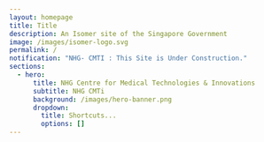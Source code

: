 ```yaml
---
layout: homepage
title: Title
description: An Isomer site of the Singapore Government
image: /images/isomer-logo.svg
permalink: /
notification: "NHG- CMTI : This Site is Under Construction."
sections:
  - hero:
      title: NHG Centre for Medical Technologies & Innovations
      subtitle: NHG CMTi
      background: /images/hero-banner.png
      dropdown:
        title: Shortcuts...
        options: []
---
```

